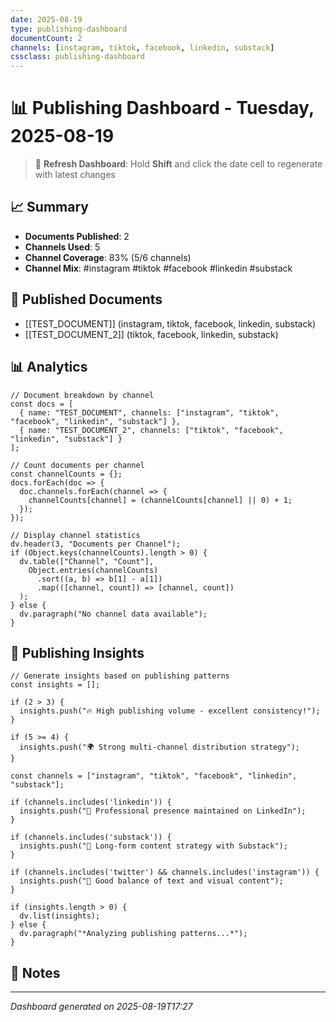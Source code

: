 ```yaml
---
date: 2025-08-19
type: publishing-dashboard
documentCount: 2
channels: [instagram, tiktok, facebook, linkedin, substack]
cssclass: publishing-dashboard
---
```


# 📊 Publishing Dashboard - Tuesday, 2025-08-19

> 🔄 **Refresh Dashboard**: Hold **Shift** and click the date cell to regenerate with latest changes

## 📈 Summary
- **Documents Published**: 2
- **Channels Used**: 5
- **Channel Coverage**: 83% (5/6 channels)
- **Channel Mix**: #instagram #tiktok #facebook #linkedin #substack

## 📄 Published Documents
- [[TEST_DOCUMENT]] (instagram, tiktok, facebook, linkedin, substack)
- [[TEST_DOCUMENT_2]] (tiktok, facebook, linkedin, substack)

## 📊 Analytics

```dataviewjs
// Document breakdown by channel
const docs = [
  { name: "TEST_DOCUMENT", channels: ["instagram", "tiktok", "facebook", "linkedin", "substack"] },
  { name: "TEST_DOCUMENT_2", channels: ["tiktok", "facebook", "linkedin", "substack"] }
];

// Count documents per channel
const channelCounts = {};
docs.forEach(doc => {
  doc.channels.forEach(channel => {
    channelCounts[channel] = (channelCounts[channel] || 0) + 1;
  });
});

// Display channel statistics
dv.header(3, "Documents per Channel");
if (Object.keys(channelCounts).length > 0) {
  dv.table(["Channel", "Count"], 
    Object.entries(channelCounts)
      .sort((a, b) => b[1] - a[1])
      .map(([channel, count]) => [channel, count])
  );
} else {
  dv.paragraph("No channel data available");
}
```

## 🎯 Publishing Insights

```dataviewjs
// Generate insights based on publishing patterns
const insights = [];

if (2 > 3) {
  insights.push("🔥 High publishing volume - excellent consistency!");
}

if (5 >= 4) {
  insights.push("🌍 Strong multi-channel distribution strategy");
}

const channels = ["instagram", "tiktok", "facebook", "linkedin", "substack"];

if (channels.includes('linkedin')) {
  insights.push("💼 Professional presence maintained on LinkedIn");
}

if (channels.includes('substack')) {
  insights.push("📝 Long-form content strategy with Substack");
}

if (channels.includes('twitter') && channels.includes('instagram')) {
  insights.push("📱 Good balance of text and visual content");
}

if (insights.length > 0) {
  dv.list(insights);
} else {
  dv.paragraph("*Analyzing publishing patterns...*");
}
```

## 📝 Notes
<!-- Add any additional notes about this day's publishing activity -->

---
*Dashboard generated on 2025-08-19T17:27*
